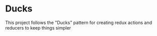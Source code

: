 # Ducks

This project follows the "Ducks" pattern for creating redux actions and reducers to keep things simpler